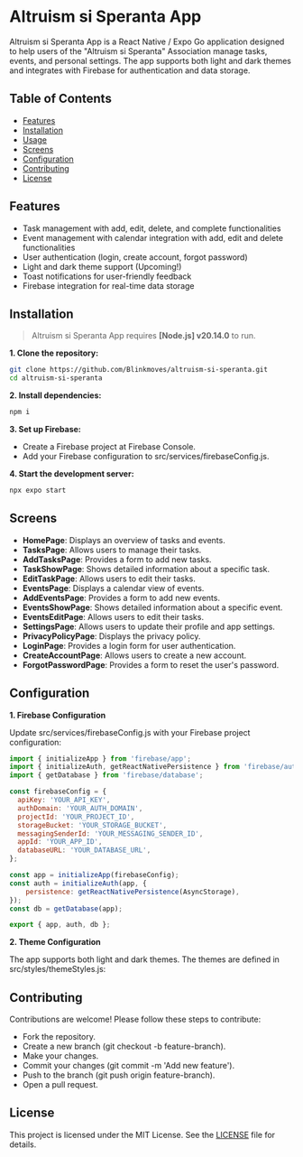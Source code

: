# Altruism si Speranta App

Altruism si Speranta App is a React Native / Expo Go application designed to help users of the "Altruism si Speranta" Association manage tasks, events, and personal settings. The app supports both light and dark themes and integrates with Firebase for authentication and data storage.

## Table of Contents

- [Features](#features)
- [Installation](#installation)
- [Usage](#usage)
- [Screens](#screens)
- [Configuration](#configuration)
- [Contributing](#contributing)
- [License](#license)

## Features

- Task management with add, edit, delete, and complete functionalities
- Event management with calendar integration with add, edit and delete functionalities
- User authentication (login, create account, forgot password)
- Light and dark theme support (Upcoming!)
- Toast notifications for user-friendly feedback
- Firebase integration for real-time data storage

## Installation

> Altruism si Speranta App requires **[Node.js] v20.14.0** to run.

**1. Clone the repository:**

```bash
git clone https://github.com/Blinkmoves/altruism-si-speranta.git
cd altruism-si-speranta
```

**2. Install dependencies:**

```bash
npm i
```

**3. Set up Firebase:**

- Create a Firebase project at Firebase Console.
- Add your Firebase configuration to src/services/firebaseConfig.js.

**4. Start the development server:**

```bash
npx expo start
```

## Screens

- **HomePage**: Displays an overview of tasks and events.
- **TasksPage**: Allows users to manage their tasks.
- **AddTasksPage**: Provides a form to add new tasks.
- **TaskShowPage**: Shows detailed information about a specific task.
- **EditTaskPage**: Allows users to edit their tasks.
- **EventsPage**: Displays a calendar view of events.
- **AddEventsPage**: Provides a form to add new events.
- **EventsShowPage**: Shows detailed information about a specific event.
- **EventsEditPage**: Allows users to edit their tasks.
- **SettingsPage**: Allows users to update their profile and app settings.
- **PrivacyPolicyPage**: Displays the privacy policy.
- **LoginPage**: Provides a login form for user authentication.
- **CreateAccountPage**: Allows users to create a new account.
- **ForgotPasswordPage**: Provides a form to reset the user's password.

## Configuration

**1. Firebase Configuration**

Update src/services/firebaseConfig.js with your Firebase project configuration:

```javascript
import { initializeApp } from 'firebase/app';
import { initializeAuth, getReactNativePersistence } from 'firebase/auth';
import { getDatabase } from 'firebase/database';

const firebaseConfig = {
  apiKey: 'YOUR_API_KEY',
  authDomain: 'YOUR_AUTH_DOMAIN',
  projectId: 'YOUR_PROJECT_ID',
  storageBucket: 'YOUR_STORAGE_BUCKET',
  messagingSenderId: 'YOUR_MESSAGING_SENDER_ID',
  appId: 'YOUR_APP_ID',
  databaseURL: 'YOUR_DATABASE_URL',
};

const app = initializeApp(firebaseConfig);
const auth = initializeAuth(app, {
    persistence: getReactNativePersistence(AsyncStorage),
});
const db = getDatabase(app);

export { app, auth, db };
```

**2. Theme Configuration**

The app supports both light and dark themes. The themes are defined in src/styles/themeStyles.js:

## Contributing

Contributions are welcome! Please follow these steps to contribute:

- Fork the repository.
- Create a new branch (git checkout -b feature-branch).
- Make your changes.
- Commit your changes (git commit -m 'Add new feature').
- Push to the branch (git push origin feature-branch).
- Open a pull request.

## License

This project is licensed under the MIT License. See the [LICENSE](/LICENSE.md) file for details.
